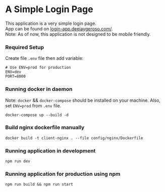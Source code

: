 # A Simple Login Page

This application is a very simple login page.  
App can be found on [login-app.deejaygeroso.com/](https://login-app.deejaygeroso.com).  
Note: As of now, this application is not designed to be mobile friendly.  

### Required Setup

Create file `.env` file then add variable:

```
# Use ENV=prod for production
ENV=dev
PORT=8000
```

### Running docker in daemon

Note: `docker` && `docker-compose` should be installed on your machine.
Also, set `ENV=prod` from `.env` file.

```
docker-compose up --build -d
```

### Build nginx dockerfile manually

```
docker build -t client-nginx . --file config/nginx/Dockerfile
```

### Running application in development

```
npm run dev
```

### Running application for production using npm

```
npm run build && npm run start
```
